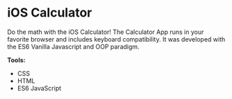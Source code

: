 # iOS Calculator
Do the math with the iOS Calculator! The Calculator App runs in your favorite browser and includes keyboard compatibility. It was developed with the ES6 Vanilla Javascript and OOP paradigm.

**Tools:**
- CSS
- HTML
- ES6 JavaScript

